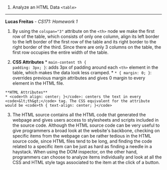 1. Analyze an HTML Data <code>&lt;table&gt;</code>
---

**Lucas Freitas** - *CS171: Homework 1*

  1. By using the <code>colspan="3"</code> attribute on the <code>&lt;th&gt;</code> node we make the first row of the table, which consists of only one column, align its left border to the left border of the first row of the table and its right border to the right border of the third. Since there are only 3 columns on the table, the first row occupies the entire width of the table.

  2. **CSS Attributes**
  	* <code>main-content th { padding: 3px; }</code>: adds 3px of padding around each <code>&lt;th&gt;</code> element in the table, which makes the data look less cramped.
  	* <code>* { margin: 0; }</code>: overrides previous margin attributes and gives 0 margin to every element in the HTML file.
  	
  	**HTML Attributes**
  	* <code>th align: center; }</code>: centers the text in every <code>&lt;th&gt;</code> tag. The CSS equivalent for the attribute would be <code>th { text-align: center; }</code>

  3. The HTML source contains all the HTML code that generated the webpage and gives users access to stylesheets and scripts included in the source code. Although the HTML source code can be very useful to give programmers a broad look at the website's backbone, checking on specific items from the webpage can be rather tedious in the HTML source code, since HTML files tend to be long, and finding the code related to a specific item can be just as hard as finding a needle in a haystack. When using the DOM inspector, on the other hand, programmers can choose to analyze items individually and look at all the CSS and HTML style tags associated to the item at the click of a button. 